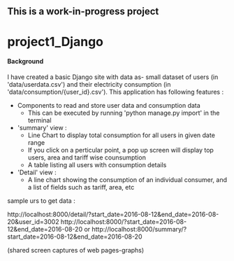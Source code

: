 ## This is a work-in-progress project

# project1_Django

#### Background

I have created a basic Django site with data as- small dataset of users (in 'data/userdata.csv') and their electricity consumption (in 'data/consumption/{user_id}.csv').
This application has following features :

* Components to read and store user data and consumption data
  	* This can be executed by running 'python manage.py import' in the terminal
* 'summary' view :
	* Line Chart to display total consumption for all users in given date range
	* If you click on a perticular point, a pop up screen will display top users, area and tariff wise counsumption			
	* A table listing all users with consumption details
* 'Detail' view	:
	* A line chart showing the consumption of an individual consumer, and a list of fields such as tariff, area, etc
	
sample urs to get data :

http://localhost:8000/detail/?start_date=2016-08-12&end_date=2016-08-20&user_id=3002
http://localhost:8000/?start_date=2016-08-12&end_date=2016-08-20
or 
http://localhost:8000/summary/?start_date=2016-08-12&end_date=2016-08-20

(shared screen captures of web pages-graphs)

